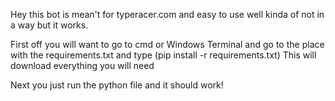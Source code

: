 Hey this bot is mean't for typeracer.com and easy to use well kinda of not in a way but it works.

First off you will want to go to cmd or Windows Terminal and go to the place with the requirements.txt and type (pip install -r requirements.txt) This will download everything you will need

Next you just run the python file and it should work!
